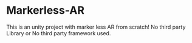 # Markerless-AR
This is an unity project with marker less AR from scratch! No third party Library or No third party framework used.
